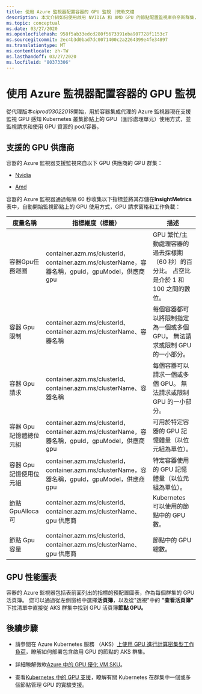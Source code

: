 ```yaml
---
title: 使用 Azure 監視器配置容器的 GPU 監視 |微軟文檔
description: 本文介紹如何使用啟用 NVIDIA 和 AMD GPU 的節點配置監視庫伯奈斯群集，以及用於容器的 Azure 監視器。
ms.topic: conceptual
ms.date: 03/27/2020
ms.openlocfilehash: 958f5ab33edcd280f5673391eba907728f1153c7
ms.sourcegitcommit: 2ec4b3d0bad7dc0071400c2a2264399e4fe34897
ms.translationtype: MT
ms.contentlocale: zh-TW
ms.lasthandoff: 03/27/2020
ms.locfileid: "80373306"
---
```

# <a name="configure-gpu-monitoring-with-azure-monitor-for-containers"></a>使用 Azure 監視器配置容器的 GPU 監視

從代理版本*ciprod03022019*開始，用於容器集成代理的 Azure 監視器現在支援監視 GPU 感知 Kubernetes 叢集節點上的 GPU（圖形處理單元）使用方式，並監視請求和使用 GPU 資源的 pod/容器。

## <a name="supported-gpu-vendors"></a>支援的 GPU 供應商

容器的 Azure 監視器支援監視來自以下 GPU 供應商的 GPU 群集：

- [Nvidia](https://developer.nvidia.com/kubernetes-gpu)

- [Amd](https://github.com/RadeonOpenCompute/k8s-device-plugin)

容器的 Azure 監視器通過每隔 60 秒收集以下指標並將其存儲在**InsightMetrics**表中，自動開始監視節點上的 GPU 使用方式，GPU 請求窗格和工作負載：

|度量名稱 |指標維度（標籤） |描述 |
|------------|------------------------|------------|
|容器Gpu任務迴圈 |container.azm.ms/clusterId，container.azm.ms/clusterName，容器名稱，gpuId，gpuModel，供應商 gpu|GPU 繁忙/主動處理容器的過去採樣期（60 秒）的百分比。 占空比是介於 1 和 100 之間的數位。 |
|容器 Gpu 限制 |container.azm.ms/clusterId、container.azm.ms/clusterName、容器名稱 |每個容器都可以將限制指定為一個或多個 GPU。 無法請求或限制 GPU 的一小部分。 |
|容器 Gpu 請求 |container.azm.ms/clusterId、container.azm.ms/clusterName、容器名稱 |每個容器可以請求一個或多個 GPU。 無法請求或限制 GPU 的一小部分。|
|容器 Gpu 記憶體總位元組 |container.azm.ms/clusterId，container.azm.ms/clusterName，容器名稱，gpuId，gpuModel，供應商 gpu |可用於特定容器的 GPU 記憶體量（以位元組為單位）。 |
|容器 Gpu 記憶使用位元組 |container.azm.ms/clusterId，container.azm.ms/clusterName，容器名稱，gpuId，gpuModel，供應商 gpu |特定容器使用的 GPU 記憶體量（以位元組為單位）。 |
|節點GpuAlloca可 |container.azm.ms/clusterId、container.azm.ms/clusterName、gpu 供應商 |Kubernetes 可以使用的節點中的 GPU 數。 |
|節點 Gpu 容量 |container.azm.ms/clusterId、container.azm.ms/clusterName、gpu 供應商 |節點中的 GPU 總數。 |

## <a name="gpu-performance-charts"></a>GPU 性能圖表 

容器的 Azure 監視器包括表前面列出的指標的預配置圖表，作為每個群集的 GPU 活頁簿。 您可以通過從左側窗格中選擇**活頁簿**，以及從"透視"中的 **"查看活頁簿"** 下拉清單中直接從 AKS 群集中找到 GPU 活頁簿**節點 GPU。**

## <a name="next-steps"></a>後續步驟

- 請參閱在 Azure Kubernetes 服務 （AKS）[上使用 GPU 進行計算密集型工作負荷](../../aks/gpu-cluster.md)，瞭解如何部署包含啟用 GPU 的節點的 AKS 群集。

- 詳細瞭解微軟[Azure 中的 GPU 優化 VM SKU](../../virtual-machines/sizes-gpu.md)。

- 查看[Kubernetes 中的 GPU 支援](https://kubernetes.io/docs/tasks/manage-gpus/scheduling-gpus/)，瞭解有關 Kubernetes 在群集中一個或多個節點管理 GPU 的實驗支援。